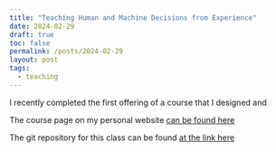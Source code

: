 ```yaml
---
title: "Teaching Human and Machine Decisions from Experience"
date: 2024-02-29
draft: true
toc: false
permalink: /posts/2024-02-29
layout: post
tags:
  - teaching 
---
```


I recently completed the first offering of a course that I designed and 

The course page on my personal website [can be found here](https://www.tylermalloy.com/teaching/2024-spring-teaching/)

The git repository for this class can be found [at the link here](https://github.com/TylerJamesMalloy/HumanandMachineDecisionsfromExperience.git)
